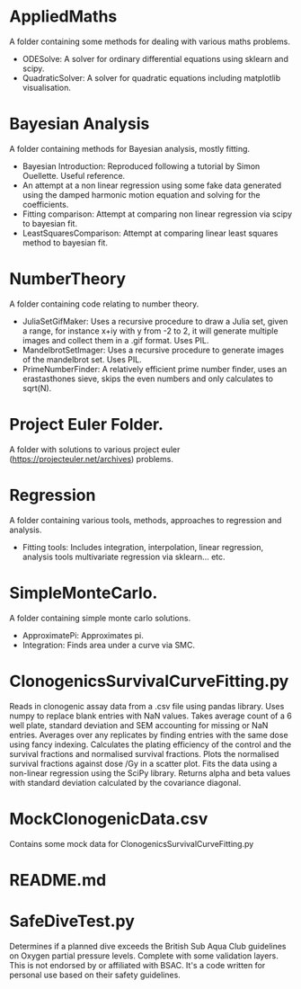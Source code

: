 # AppliedMaths 
A folder containing some methods for dealing with various maths problems. 
  - ODESolve: A solver for ordinary differential equations using sklearn and scipy.
  - QuadraticSolver: A solver for quadratic equations including matplotlib visualisation.
  
# Bayesian Analysis
A folder containing methods for Bayesian analysis, mostly fitting.
  - Bayesian Introduction: Reproduced following a tutorial by Simon Ouellette. Useful reference.
  - An attempt at a non linear regression using some fake data generated using the damped harmonic motion equation and solving for the coefficients. 
  - Fitting comparison: Attempt at comparing non linear regression via scipy to bayesian fit. 
  - LeastSquaresComparison: Attempt at comparing linear least squares method to bayesian fit. 
  
# NumberTheory 
A folder containing code relating to number theory. 
  - JuliaSetGifMaker: Uses a recursive procedure to draw a Julia set, given a range, for instance x+iy with y from -2 to 2, it will generate multiple images and collect them in a .gif format. Uses PIL.
  - MandelbrotSetImager: Uses a recursive procedure to generate images of the mandelbrot set. Uses PIL.
  - PrimeNumberFinder: A relatively efficient prime number finder, uses an erastasthones sieve, skips the even numbers and only calculates to sqrt(N). 

# Project Euler Folder.
A folder with solutions to various project euler (https://projecteuler.net/archives) problems. 

# Regression
A folder containing various tools, methods, approaches to regression and analysis. 
  - Fitting tools: Includes integration, interpolation, linear regression, analysis tools multivariate regression via sklearn... etc.
  
# SimpleMonteCarlo.
A folder containing simple monte carlo solutions. 
  - ApproximatePi: Approximates pi.
  - Integration: Finds area under a curve via SMC.

# ClonogenicsSurvivalCurveFitting.py

Reads in clonogenic assay data from a .csv file using pandas library. Uses numpy to replace blank entries with NaN values. Takes average count of a 6 well plate, standard deviation and SEM accounting for missing or NaN entries. Averages over any replicates by finding entries with the same dose using fancy indexing. Calculates the plating efficiency of the control and the survival fractions and normalised survival fractions. Plots the normalised survival fractions against dose /Gy in a scatter plot. Fits the data using a non-linear regression using the SciPy library. Returns alpha and beta values with standard deviation calculated by the covariance diagonal. 

# MockClonogenicData.csv

Contains some mock data for ClonogenicsSurvivalCurveFitting.py 

# README.md

# SafeDiveTest.py

Determines if a planned dive exceeds the British Sub Aqua Club guidelines on Oxygen partial pressure levels. Complete with some validation layers. This is not endorsed by or affiliated with BSAC. It's a code written for personal use based on their safety guidelines.
